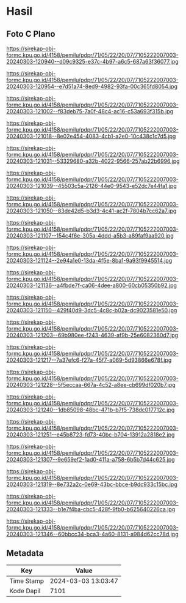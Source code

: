 # Hasil

## Foto C Plano

https://sirekap-obj-formc.kpu.go.id/4158/pemilu/pdpr/71/05/22/20/07/7105222007003-20240303-120940--d09c9325-e37c-4b97-a6c5-687a63f36077.jpg

https://sirekap-obj-formc.kpu.go.id/4158/pemilu/pdpr/71/05/22/20/07/7105222007003-20240303-120954--e7d51a74-8ed9-4982-93fa-00c365fd8054.jpg

https://sirekap-obj-formc.kpu.go.id/4158/pemilu/pdpr/71/05/22/20/07/7105222007003-20240303-121002--f83deb75-7a0f-48c4-ac16-c53a693f315b.jpg

https://sirekap-obj-formc.kpu.go.id/4158/pemilu/pdpr/71/05/22/20/07/7105222007003-20240303-121018--8e02e454-4083-4cb1-a2e0-10c438c1c7d5.jpg

https://sirekap-obj-formc.kpu.go.id/4158/pemilu/pdpr/71/05/22/20/07/7105222007003-20240303-121031--53329680-a32b-4022-9566-257ab22b6996.jpg

https://sirekap-obj-formc.kpu.go.id/4158/pemilu/pdpr/71/05/22/20/07/7105222007003-20240303-121039--45503c5a-2126-44e0-9543-e52dc7e44fa1.jpg

https://sirekap-obj-formc.kpu.go.id/4158/pemilu/pdpr/71/05/22/20/07/7105222007003-20240303-121050--83de42d5-b3d3-4c41-ac2f-7804b7cc62a7.jpg

https://sirekap-obj-formc.kpu.go.id/4158/pemilu/pdpr/71/05/22/20/07/7105222007003-20240303-121107--154c4f6e-305a-4ddd-a5b3-a89faf9aa920.jpg

https://sirekap-obj-formc.kpu.go.id/4158/pemilu/pdpr/71/05/22/20/07/7105222007003-20240303-121124--2e94a1e0-13da-4f5e-8ba1-9a93f9945514.jpg

https://sirekap-obj-formc.kpu.go.id/4158/pemilu/pdpr/71/05/22/20/07/7105222007003-20240303-121136--a4fbde7f-ca06-4dee-a800-60cb05350b92.jpg

https://sirekap-obj-formc.kpu.go.id/4158/pemilu/pdpr/71/05/22/20/07/7105222007003-20240303-121150--429f40d9-3dc5-4c8c-b02a-dc9023581e50.jpg

https://sirekap-obj-formc.kpu.go.id/4158/pemilu/pdpr/71/05/22/20/07/7105222007003-20240303-121203--69b980ee-f243-4639-af9b-25e6082360d7.jpg

https://sirekap-obj-formc.kpu.go.id/4158/pemilu/pdpr/71/05/22/20/07/7105222007003-20240303-121217--7a37efc6-f27a-45f7-a069-5d93866e678f.jpg

https://sirekap-obj-formc.kpu.go.id/4158/pemilu/pdpr/71/05/22/20/07/7105222007003-20240303-121228--5f5eccaa-667a-4c52-a8ee-cb699df020b7.jpg

https://sirekap-obj-formc.kpu.go.id/4158/pemilu/pdpr/71/05/22/20/07/7105222007003-20240303-121240--1db85098-48bc-471b-b7f5-738dc017712c.jpg

https://sirekap-obj-formc.kpu.go.id/4158/pemilu/pdpr/71/05/22/20/07/7105222007003-20240303-121251--e45b8723-fd73-40bc-b704-13912a2818e2.jpg

https://sirekap-obj-formc.kpu.go.id/4158/pemilu/pdpr/71/05/22/20/07/7105222007003-20240303-121307--9e659ef2-1ad0-411a-a758-6b5b7d44c625.jpg

https://sirekap-obj-formc.kpu.go.id/4158/pemilu/pdpr/71/05/22/20/07/7105222007003-20240303-121319--8e732a2c-0e69-43bc-bbce-b9dc933c15bc.jpg

https://sirekap-obj-formc.kpu.go.id/4158/pemilu/pdpr/71/05/22/20/07/7105222007003-20240303-121333--b1e7f4ba-cbc5-428f-9fb0-b625640226ca.jpg

https://sirekap-obj-formc.kpu.go.id/4158/pemilu/pdpr/71/05/22/20/07/7105222007003-20240303-121346--60bbcc34-bca3-4a60-8131-a984d62cc78d.jpg


## Metadata

| Key        | Value               |
| ---------- | ------------------- |
| Time Stamp | 2024-03-03 13:03:47 |
| Kode Dapil | 7101                |



